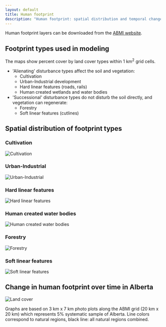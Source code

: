 ```yaml
---
layout: default
title: Human footprint
description: "Human footprint: spatial distribution and temporal changes."
---
```


Human footprint layers can be downloaded from the
[ABMI website](http://abmi.ca/home/data/gis-data/human-footprint-download.html?scroll=true).

## Footprint types used in modeling

The maps show percent cover by land cover types within 1 km<sup>2</sup> grid cells.

* 'Alienating' disturbance types affect the soil and vegetation:
  - Cultivation
  - Urban-Industrial development
  - Hard linear features (roads, rails)
  - Human created wetlands and water bodies
* 'Successional' disturbance types do not disturb the soil directly, and vegetation can regenerate:
  - Forestry
  - Soft linear features (cutlines)

## Spatial distribution of footprint types

<div class="row">

<div class="col-6 col-sm-6 col-lg-6">
<h3>Cultivation</h3>
<img src="{{ site.contents }}/geospatial/footprint/Cult.png" class="img-responsive" alt="Cultivation">
</div>

<div class="col-6 col-sm-6 col-lg-6">
<h3>Urban-Industrial</h3>
<img src="{{ site.contents }}/geospatial/footprint/UrbInd.png" class="img-responsive" alt="Urban-Industrial">
</div>

<div class="col-6 col-sm-6 col-lg-6">
<h3>Hard linear features</h3>
<img src="{{ site.contents }}/geospatial/footprint/HardLin.png" class="img-responsive" alt="Hard linear features">
</div>

<div class="col-6 col-sm-6 col-lg-6">
<h3>Human created water bodies</h3>
<img src="{{ site.contents }}/geospatial/footprint/HWater.png" class="img-responsive" alt="Human created water bodies">
</div>

<div class="col-6 col-sm-6 col-lg-6">
            <h3>Forestry</h3>
<img src="{{ site.contents }}/geospatial/footprint/HFor.png" class="img-responsive" alt="Forestry">
</div>

<div class="col-6 col-sm-6 col-lg-6">
            <h3>Soft linear features</h3>
<img src="{{ site.contents }}/geospatial/footprint/SoftLin.png" class="img-responsive" alt="Soft linear features">
</div>

</div>

## Change in human footprint over time in Alberta

<div class="row">

<div class="col-6 col-sm-6 col-lg-6">
<img src="{{ site.contents }}/geospatial/footprint/ABMI_HF3x7_yearly_changes_1999-2012.jpg" class="img-responsive" alt="Land cover">
</div>
<div class="col-6 col-sm-6 col-lg-6">
<p>Graphs are based on 3 km x 7 km photo plots along the ABMI grid (20 km x 20 km)
which represents 5% systematic sample of Alberta.
Line colors correspond to natural regions, black line: all natural regions combined.</p>
</div>

</div>

